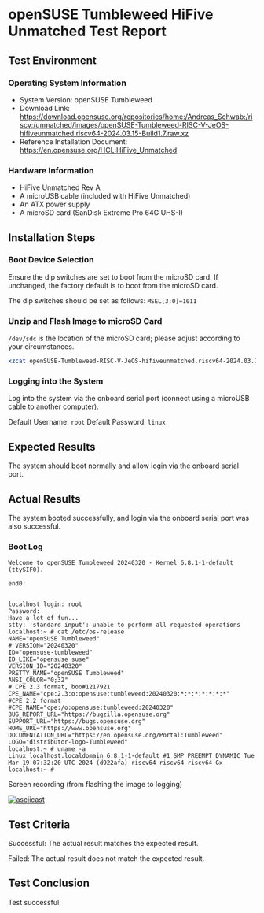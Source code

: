 # openSUSE Tumbleweed HiFive Unmatched Test Report

## Test Environment

### Operating System Information

- System Version: openSUSE Tumbleweed
- Download Link: <https://download.opensuse.org/repositories/home:/Andreas_Schwab:/riscv:/unmatched/images/openSUSE-Tumbleweed-RISC-V-JeOS-hifiveunmatched.riscv64-2024.03.15-Build1.7.raw.xz>
- Reference Installation Document: <https://en.opensuse.org/HCL:HiFive_Unmatched>

### Hardware Information

- HiFive Unmatched Rev A
- A microUSB cable (included with HiFive Unmatched)
- An ATX power supply
- A microSD card (SanDisk Extreme Pro 64G UHS-I)

## Installation Steps

### Boot Device Selection

Ensure the dip switches are set to boot from the microSD card. If unchanged, the factory default is to boot from the microSD card.

The dip switches should be set as follows: `MSEL[3:0]=1011`

### Unzip and Flash Image to microSD Card

`/dev/sdc` is the location of the microSD card; please adjust according to your circumstances.

```bash
xzcat openSUSE-Tumbleweed-RISC-V-JeOS-hifiveunmatched.riscv64-2024.03.15-Build1.7.raw.xz | sudo dd bs=4M of=/dev/sdc iflag=fullblock status=progress
```

### Logging into the System

Log into the system via the onboard serial port (connect using a microUSB cable to another computer).

Default Username: `root`
Default Password: `linux`

## Expected Results

The system should boot normally and allow login via the onboard serial port.

## Actual Results

The system booted successfully, and login via the onboard serial port was also successful.

### Boot Log

```log
Welcome to openSUSE Tumbleweed 20240320 - Kernel 6.8.1-1-default (ttySIF0).                                                         
                                                                                                                                    
end0:                                                                                                                               
                                                                                                                                    
                                                                                                                                    
localhost login: root                                                                                                               
Password:                                                                                                                           
Have a lot of fun...                                                                                                                
stty: 'standard input': unable to perform all requested operations                                                                  
localhost:~ # cat /etc/os-release                                                                                                   
NAME="openSUSE Tumbleweed"                                                                                                          
# VERSION="20240320"                                                                                                                
ID="opensuse-tumbleweed"                                                                                                            
ID_LIKE="opensuse suse"                                                                                                             
VERSION_ID="20240320"                                                                                                               
PRETTY_NAME="openSUSE Tumbleweed"                                                                                                   
ANSI_COLOR="0;32"                                                                                                                   
# CPE 2.3 format, boo#1217921                                                                                                       
CPE_NAME="cpe:2.3:o:opensuse:tumbleweed:20240320:*:*:*:*:*:*:*"                                                                     
#CPE 2.2 format                                                                                                                     
#CPE_NAME="cpe:/o:opensuse:tumbleweed:20240320"                                                                                     
BUG_REPORT_URL="https://bugzilla.opensuse.org"                                                                                      
SUPPORT_URL="https://bugs.opensuse.org"                                                                                             
HOME_URL="https://www.opensuse.org"                                                                                                 
DOCUMENTATION_URL="https://en.opensuse.org/Portal:Tumbleweed"                                                                       
LOGO="distributor-logo-Tumbleweed"
localhost:~ # uname -a                                                                                                              
Linux localhost.localdomain 6.8.1-1-default #1 SMP PREEMPT_DYNAMIC Tue Mar 19 07:32:20 UTC 2024 (d922afa) riscv64 riscv64 riscv64 Gx
localhost:~ # 
```

Screen recording (from flashing the image to logging)

[![asciicast](https://asciinema.org/a/Yq2qb4xYNEMzUBxIcUkdyI2pp.svg)](https://asciinema.org/a/Yq2qb4xYNEMzUBxIcUkdyI2pp)

## Test Criteria

Successful: The actual result matches the expected result.

Failed: The actual result does not match the expected result.

## Test Conclusion

Test successful.
